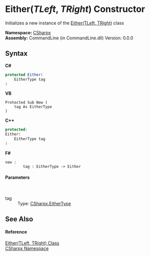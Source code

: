 # Either(*TLeft*, *TRight*) Constructor 
 

Initializes a new instance of the <a href="T_CSharpx_Either_2">Either(TLeft, TRight)</a> class

**Namespace:**&nbsp;<a href="N_CSharpx">CSharpx</a><br />**Assembly:**&nbsp;CommandLine (in CommandLine.dll) Version: 0.0.0

## Syntax

**C#**<br />
``` C#
protected Either(
	EitherType tag
)
```

**VB**<br />
``` VB
Protected Sub New ( 
	tag As EitherType
)
```

**C++**<br />
``` C++
protected:
Either(
	EitherType tag
)
```

**F#**<br />
``` F#
new : 
        tag : EitherType -> Either
```


#### Parameters
&nbsp;<dl><dt>tag</dt><dd>Type: <a href="T_CSharpx_EitherType">CSharpx.EitherType</a><br /></dd></dl>

## See Also


#### Reference
<a href="T_CSharpx_Either_2">Either(TLeft, TRight) Class</a><br /><a href="N_CSharpx">CSharpx Namespace</a><br />